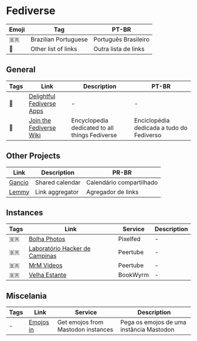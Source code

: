 # Fediverse

| Emoji | Tag | PT-BR |
|-|-|-|
| 🇧🇷 | Brazilian Portuguese | Português Brasileiro |
| 📑 | Other list of links | Outra lista de links |

## General

| Tags | Link | Description | PT-BR |
|-|-|-|-|
| 📑 | [Delightful Fediverse Apps](https://codeberg.org/fediverse/delightful-fediverse-apps) | - | - |
| 📑 | [Join the Fediverse Wiki](https://joinfediverse.wiki/Main_Page) | Encyclopedia dedicated to all things Fediverse | Enciclopédia dedicada a tudo do Fediverso |

## Other Projects

| Link | Description | PR-BR |
|-|-|-|
| [Gancio](https://cgancio.org/) | Shared calendar | Calendário compartilhado |
| [Lemmy](https://join-lemmy.org/?lang=pt_BR) | Link aggregator | Agregador de links |

## Instances

| Tags | Link | Service | Description |
|-|-|-|-|
| 🇧🇷 | [Bolha Photos](https://bolha.photos) | Pixelfed | - |
| 🇧🇷 | [Laboratório Hacker de Campinas](https://peertube.lhc.net.br/) | Peertube | - |
| 🇧🇷 | [MrM Videos](https://video.mrmoreira.com/) | Peertube | - |
| 🇧🇷 | [Velha Estante](https://velhaestante.com.br/) | BookWyrm | - |

## Miscelania

| Tags | Link | Service | Description |
|-|-|-|-|
| - | [Emojos in](https://emojos.in) | Get emojos from Mastodon instances | Pega os emojos de uma instância Mastodon |